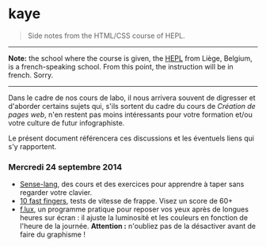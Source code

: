 # kaye

> Side notes from the HTML/CSS course of HEPL.

* * *

**Note:** the school where the course is given, the [HEPL](http://www.provincedeliege.be/hauteecole) from Liège, Belgium, is a french-speaking school. From this point, the instruction will be in french. Sorry.

* * *

Dans le cadre de nos cours de labo, il nous arrivera souvent de digresser et d'aborder certains sujets qui, s'ils sortent du cadre du cours de *Création de pages web*, n'en restent pas moins intéressants pour votre formation et/ou votre culture de futur infographiste.

Le présent document référencera ces discussions et les éventuels liens qui s'y rapportent.

### Mercredi 24 septembre 2014

* [Sense-lang](http://www.sense-lang.org/french.php), des cours et des exercices pour apprendre à taper sans regarder votre clavier.
* [10 fast fingers](http://10fastfingers.com/typing-test/french), tests de vitesse de frappe. Visez un score de 60+
* [f.lux](https://justgetflux.com), un programme pratique pour reposer vos yeux après de longues heures sur écran : il ajuste la luminosité et les couleurs en fonction de l'heure de la journée. **Attention :** n'oubliez pas de la désactiver avant de faire du graphisme !
